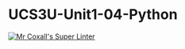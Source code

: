 # UCS3U-Unit1-04-Python

[![Mr Coxall's Super Linter](https://github.com/Haley-LeBon/UCS3U-Unit1-04-Python/workflows/Mr%20Coxall's%20Super%20Linter/badge.svg)](https://github.com/Haley-LeBon/UCS3U-Unit1-04-Python/actions/)
